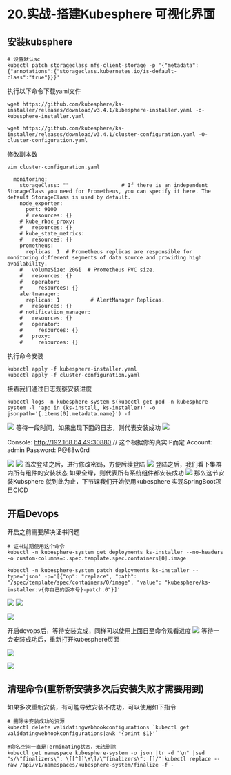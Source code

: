 # 20.实战-搭建Kubesphere 可视化界面

## 安装kubsphere
```
# 设置默认sc
kubectl patch storageclass nfs-client-storage -p '{"metadata": {"annotations":{"storageclass.kubernetes.io/is-default-class":"true"}}}'
```
执行以下命令下载yaml文件
```
wget https://github.com/kubesphere/ks-installer/releases/download/v3.4.1/kubesphere-installer.yaml -o- kubesphere-installer.yaml

wget https://github.com/kubesphere/ks-installer/releases/download/v3.4.1/cluster-configuration.yaml -O- cluster-configuration.yaml
```
修改副本数
```
vim cluster-configuration.yaml
```

```
  monitoring:
    storageClass: ""                 # If there is an independent StorageClass you need for Prometheus, you can specify it here. The default StorageClass is used by default.
    node_exporter:
      port: 9100
      # resources: {}
    # kube_rbac_proxy:
    #   resources: {}
    # kube_state_metrics:
    #   resources: {}
    prometheus:
      replicas: 1  # Prometheus replicas are responsible for monitoring different segments of data source and providing high availability.
    #   volumeSize: 20Gi  # Prometheus PVC size.
    #   resources: {}
    #   operator:
    #     resources: {}
    alertmanager:
      replicas: 1          # AlertManager Replicas.
    #   resources: {}
    # notification_manager:
    #   resources: {}
    #   operator:
    #     resources: {}
    #   proxy:
    #     resources: {}
```

执行命令安装
```
kubectl apply -f kubesphere-installer.yaml
kubectl apply -f cluster-configuration.yaml
```
接着我们通过日志观察安装进度
```
kubectl logs -n kubesphere-system $(kubectl get pod -n kubesphere-system -l 'app in (ks-install, ks-installer)' -o jsonpath='{.items[0].metadata.name}') -f
```
![](media/17099853636771/17101582846467.jpg)
等待一段时间，如果出现下面的日志，则代表安装成功
![](media/17099853636771/17101584271405.jpg)

Console: http://192.168.64.49:30880 // 这个根据你的真实IP而定
Account: admin
Password: P@88w0rd

![](media/17099853636771/17101584954665.jpg)
![](media/17099853636771/17101585062980.jpg)
首次登陆之后，进行修改密码，方便后续登陆
![](media/17099853636771/17101585353470.jpg)
登陆之后，我们看下集群内所有组件的安装状态
如果全绿，则代表所有系统组件都安装成功
![](media/17099853636771/17101585788085.jpg)
那么这节安装Kubsphere 就到此为止，下节课我们开始使用kubesphere 实现SpringBoot项目CICD

## 开启Devops
开启之前需要解决证书问题
```
# 证书过期使用这个命令
kubectl -n kubesphere-system get deployments ks-installer --no-headers -o custom-columns=:.spec.template.spec.containers[0].image

kubectl -n kubesphere-system patch deployments ks-installer --type='json' -p='[{"op": "replace", "path": "/spec/template/spec/containers/0/image", "value": "kubesphere/ks-installer:v{你自己的版本号}-patch.0"}]'

```

![](media/17099853636771/17105435579454.jpg)
![](media/17099853636771/17105435883867.jpg)

![](media/17099853636771/17105435721386.jpg)

开启devops后，等待安装完成，同样可以使用上面日至命令观看进度
![](media/17099853636771/17105436266835.jpg)
 等待一会安装成功后，重新打开kubesphere页面
 
 ![](media/17099853636771/17105899715015.jpg)
 
![](media/17099853636771/17105899894765.jpg)


## 清理命令(重新新安装多次后安装失败才需要用到)
如果多次重新安装，有可能导致安装不成功，可以使用如下指令
```
# 删除未安装成功的资源
kubectl delete validatingwebhookconfigurations `kubectl get validatingwebhookconfigurations|awk '{print $1}'`
```
```
#命名空间一直是Terminating状态，无法删除
kubectl get namespace kubesphere-system -o json |tr -d "\n" |sed "s/\"finalizers\": \[[^]]\+\]/\"finalizers\": []/"|kubectl replace --raw /api/v1/namespaces/kubesphere-system/finalize -f -
```